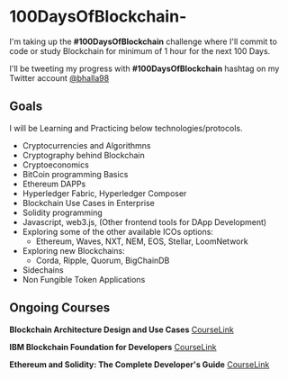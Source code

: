 # 100DaysOfBlockchain-
I'm taking up the **#100DaysOfBlockchain** challenge where I'll commit to code or study Blockchain for minimum of 1 hour for the next 100 Days.

I'll be tweeting my progress with **#100DaysOfBlockchain** hashtag on my Twitter account [@bhalla98](https://twitter.com/bhalla98)

## Goals
I will be Learning and Practicing below technologies/protocols.
- Cryptocurrencies and Algorithmns
- Cryptography behind Blockchain
- Cryptoeconomics 
- BitCoin programming Basics
- Ethereum DAPPs
- Hyperledger Fabric, Hyperledger Composer
- Blockchain Use Cases in Enterprise
- Solidity programming
- Javascript, web3.js, (Other frontend tools for DApp Development)
- Exploring some of the other available ICOs options:
  - Ethereum, Waves, NXT, NEM, EOS, Stellar, LoomNetwork
- Exploring new Blockchains:
  - Corda, Ripple, Quorum, BigChainDB
- Sidechains
- Non Fungible Token Applications

## Ongoing Courses
**Blockchain Architecture Design and Use Cases**
[CourseLink](https://onlinecourses.nptel.ac.in/noc18_cs47/preview)

**IBM Blockchain Foundation for Developers**
[CourseLink](https://www.coursera.org/learn/ibm-blockchain-essentials-for-developers)

**Ethereum and Solidity: The Complete Developer's Guide**
[CourseLink](https://www.udemy.com/ethereum-and-solidity-the-complete-developers-guide/)
